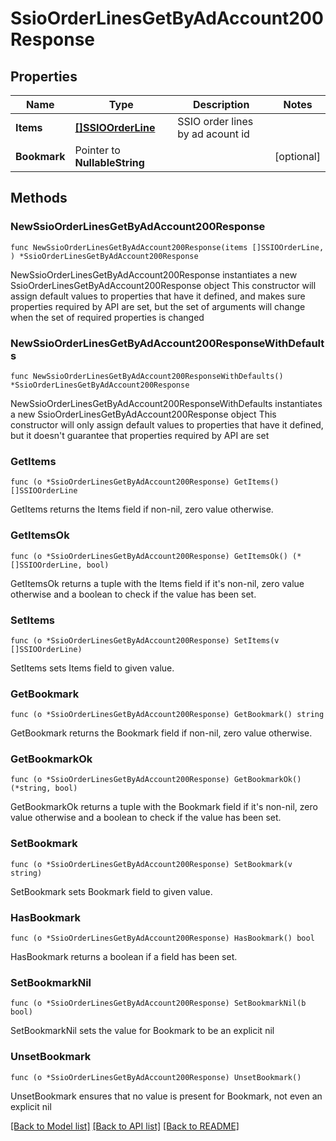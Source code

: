 # SsioOrderLinesGetByAdAccount200Response

## Properties

Name | Type | Description | Notes
------------ | ------------- | ------------- | -------------
**Items** | [**[]SSIOOrderLine**](SSIOOrderLine.md) | SSIO order lines by ad acount id | 
**Bookmark** | Pointer to **NullableString** |  | [optional] 

## Methods

### NewSsioOrderLinesGetByAdAccount200Response

`func NewSsioOrderLinesGetByAdAccount200Response(items []SSIOOrderLine, ) *SsioOrderLinesGetByAdAccount200Response`

NewSsioOrderLinesGetByAdAccount200Response instantiates a new SsioOrderLinesGetByAdAccount200Response object
This constructor will assign default values to properties that have it defined,
and makes sure properties required by API are set, but the set of arguments
will change when the set of required properties is changed

### NewSsioOrderLinesGetByAdAccount200ResponseWithDefaults

`func NewSsioOrderLinesGetByAdAccount200ResponseWithDefaults() *SsioOrderLinesGetByAdAccount200Response`

NewSsioOrderLinesGetByAdAccount200ResponseWithDefaults instantiates a new SsioOrderLinesGetByAdAccount200Response object
This constructor will only assign default values to properties that have it defined,
but it doesn't guarantee that properties required by API are set

### GetItems

`func (o *SsioOrderLinesGetByAdAccount200Response) GetItems() []SSIOOrderLine`

GetItems returns the Items field if non-nil, zero value otherwise.

### GetItemsOk

`func (o *SsioOrderLinesGetByAdAccount200Response) GetItemsOk() (*[]SSIOOrderLine, bool)`

GetItemsOk returns a tuple with the Items field if it's non-nil, zero value otherwise
and a boolean to check if the value has been set.

### SetItems

`func (o *SsioOrderLinesGetByAdAccount200Response) SetItems(v []SSIOOrderLine)`

SetItems sets Items field to given value.


### GetBookmark

`func (o *SsioOrderLinesGetByAdAccount200Response) GetBookmark() string`

GetBookmark returns the Bookmark field if non-nil, zero value otherwise.

### GetBookmarkOk

`func (o *SsioOrderLinesGetByAdAccount200Response) GetBookmarkOk() (*string, bool)`

GetBookmarkOk returns a tuple with the Bookmark field if it's non-nil, zero value otherwise
and a boolean to check if the value has been set.

### SetBookmark

`func (o *SsioOrderLinesGetByAdAccount200Response) SetBookmark(v string)`

SetBookmark sets Bookmark field to given value.

### HasBookmark

`func (o *SsioOrderLinesGetByAdAccount200Response) HasBookmark() bool`

HasBookmark returns a boolean if a field has been set.

### SetBookmarkNil

`func (o *SsioOrderLinesGetByAdAccount200Response) SetBookmarkNil(b bool)`

 SetBookmarkNil sets the value for Bookmark to be an explicit nil

### UnsetBookmark
`func (o *SsioOrderLinesGetByAdAccount200Response) UnsetBookmark()`

UnsetBookmark ensures that no value is present for Bookmark, not even an explicit nil

[[Back to Model list]](../README.md#documentation-for-models) [[Back to API list]](../README.md#documentation-for-api-endpoints) [[Back to README]](../README.md)


